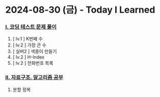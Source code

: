 # 2024-08-30 (금) - Today I Learned

### <a href="https://blingbunny.notion.site/b2a2ef1073f34127aa2903215999e9ec?pvs=4" target="_blank">Ⅰ. 코딩 테스트 문제 풀이</a>
1. [ lv.1 ] K번째 수
2. [ lv.2 ] 가장 큰 수
3. [ 실버2 ] 색종이 만들기
4. [ lv.2 ] H-Index
5. [ lv.2 ] 전화번호 목록

### <a href="https://blingbunny.notion.site/1b217392b71742a68f4efb42d71309eb?pvs=4" target="_blank">Ⅱ. 자료구조, 알고리즘 공부</a>
1. 분할 정복
